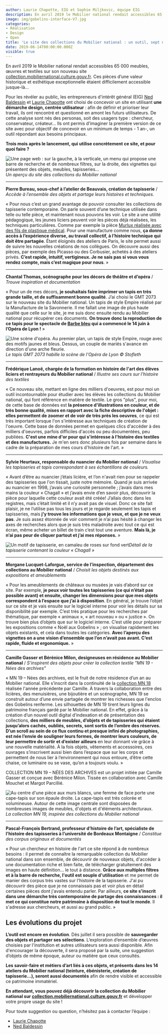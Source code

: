 ```yaml
---
author: Laurie Chapotte, EIG et Sophie Miljkovic, équipe EIG
description: En avril 2019 le Mobilier national rendait accessibles 65 000 meubles, œuvres et textiles sur son nouveau site collection.mobiliernational.culture.gouv.fr. Trois mois après le lancement, qui utilise concrètement ce site, et pour quoi faire ?
image: img/gobelins-interface-V7.jpg
categories:
- Réalisation
- Design
- Open
title: 'Le site des collections du Mobilier national : un outil, sept usages'
date: 2019-06-14T00:00:00.000Z
visible: true
---
```


En avril 2019 le Mobilier national rendait accessibles 65 000 meubles, œuvres et textiles sur son nouveau site [collection.mobiliernational.culture.gouv.fr](https://collection.mobiliernational.culture.gouv.fr). Ces pièces d’une valeur historique et esthétique exceptionnelle étaient difficilement accessible jusque-là…

Pour les révéler au public, les entrepreneurs d'intérêt général (EIG) [Ned Baldessin](https://entrepreneur-interet-general.etalab.gouv.fr/communaute/2018/ned-baldessin.html) et [Laurie Chapotte](https://entrepreneur-interet-general.etalab.gouv.fr/communaute/2018/laurie-chapotte.html) ont choisi de concevoir un site en utilisant **une démarche design, centrée utilisateur** : afin de définir et prioriser leur travail, ils ont rencontré et questionné en amont les futurs utilisateurs. De cette analyse sont nés des personas, soit des usagers type : chercheur, conservateur, créateur… Ils ont permis d’imaginer la première version de ce site avec pour objectif de concevoir en un minimum de temps - 1 an-, un outil répondant aux besoins principaux.

**Trois mois après le lancement, qui utilise concrètement ce site, et pour quoi faire ?** 

![Une page web : sur la gauche, à la verticale, un menu qui propose une barre de recherche et de nombreux filtres, sur la droite, des vignettes qui présentent des objets, meubles, tapisseries...](/img/blog/gobelins-interface-V7.jpg)_Un aperçu du site des collections du Mobilier national_

----

**Pierre Bureau, sous-chef à l’atelier de Beauvais, création de tapisserie** / _Accède à l’ensemble des objets et partage leurs histoires et techniques._

« Pour nous c’est un grand avantage de pouvoir consulter les collections de tapisserie contemporaine. On parle souvent d’une technique utilisée dans telle ou telle pièce, et maintenant nous pouvons les voir. Le site a une utilité pédagogique, les jeunes liciers peuvent voir les pièces déjà réalisées, les techniques particulières. Comme par exemple la pièce [Murlux réalisée avec des fils de plastique médical](https://collection.mobiliernational.culture.gouv.fr/objet/GOB-1216-000).
Pour une manufacture comme nous, **ça donne accès à l’expérience diverse, au travail collectif, à l’histoire technique qui doit être partagée**. Étant éloignés des ateliers de Paris, le site permet aussi de suivre les nouvelles créations de nos collègues. On découvre aussi des pièces, par exemple des Picasso ou des Corbusier, achetés à des ateliers privés. **C’est rapide, intuitif, vertigineux. Je ne sais pas si vous vous rendez compte, mais c’est magique pour nous**. »

----

**Chantal Thomas, scénographe pour les décors de théâtre et d’opéra** / _Trouve inspiration et documentation_

« Pour un de mes décors, **je souhaitais faire imprimer un tapis en très grande taille, et de suffisamment bonne qualité**. J’ai choisi le GMT 2073 sur le nouveau site du Mobilier national. Un tapis de style Empire réalisé par la Manufacture de la Savonnerie. Il me fallait une image de plus haute qualité que celle sur le site, je me suis donc ensuite rendu au Mobilier national pour récupérer ces documents. **On trouve donc la reproduction de ce tapis pour le spectacle de [Barbe bleu](https://www.opera-lyon.com/fr/20182019/opera/barbe-bleue) qui a commencé le 14 juin à l’Opéra de Lyon !** »


![Une scène d'opéra. Au premier plan, un tapis de style Empire, rouge avec des motifs jaunes et bleus. Dessus, un couple de mariés s'avance en direction d'une arche fleurie.](/img/blog/gobelins-barbebleue_BD.jpg)_Le tapis GMT 2073 habille la scène de l'Opéra de Lyon © Stofleth_

---

**Frédérique Lanoë, chargée de la formation en histoire de l'art des élèves liciers et rentrayeurs du Mobilier national** / _Illustre ses cours sur l'histoire des textiles_

« Ce nouveau site, mettant en ligne des milliers d'oeuvres, est pour moi un outil incontournable pour étudier avec les élèves les collections du Mobilier national, qui font référence en matière de textile. Le gros "plus", pour moi, de cette base de données est **la présence d'illustrations en couleur, et de très bonne qualité, mises en rapport avec la fiche descriptive de l'objet : elles permettent de zoomer et de voir de très près les oeuvres**, ce qui est très important lorsque l'on s'intéresse aux techniques de création de l'oeuvre.
Cette base de données permet en quelques clics d'accéder à des milliers d'oeuvres, parfois difficiles d'accès ou peu documentées, peu publiées. **C'est une mine d'or pour qui s'intéresse à l'histoire des textiles et des manufactures.** Je m'en sers donc plusieurs fois par semaine dans le cadre de la préparation de mes cours d'histoire de l'art. »

----

**Sylvie Heurtaux, responsable du nuancier du Mobilier national** / _Visualise les tapisseries et tapis correspondant à ses échantillons de couleurs._ 

« Avant d’être au nuancier j’étais licière, et l’on n'avait rien pour se rappeler des tapisseries que l'on tissait, juste notre mémoire. 
Quand je suis arrivée au nuancier en 1998, j’avais une curiosité personnelle ; j’avais dans mes mains la couleur « Chagall » et j’avais envie d’en savoir plus, découvrir la pièce pour laquelle cette couleur avait été créée! J’allais donc dans les registres, mais c’était limité et il n’y avait pas de visuel. Donc ce site fait plaisir, je ne l’utilise pas tous les jours et je regarde seulement les tapis et tapisseries, mais **j’y trouve les informations que je veux, et que je ne veux pas**. Je suis assez étonnée de voir comment je n’ai pas hésité à changer les axes de recherches alors que je suis très maladroite avec tout ce qui est écran, même acheter un billet de train c’est tout une aventure. **Mais là, je n’ai pas peur de cliquer partout et j’ai mes réponses.** » 

![Un motif de tapisserie, en camaïeu de roses sur fond vert](/img/blog/gobelins-chagall-BD.jpg)_Détail de la tapisserie contenant la couleur « Chagall »_

----

**Morgane Lucquet-Laforgue, service de l’inspection, département des collections au Mobilier national** / _Choisit les objets destinés aux expositions et ameublements_

« Pour les ameublements de châteaux ou musées je vais d’abord sur ce site. Par exemple, **je peux voir toutes les tapisseries (ce qui n’était pas possible avant) et ensuite, changer les dimensions pour que mes objets correspondent à l’espace que j’ai à disposition**. En général, je trouve l’objet sur ce site et je vais ensuite sur le logiciel interne pour voir les détails sur sa disponibilité par exemple. C’est très pratique pour les recherches par thématique, par exemple « animaux », « art nouveau » ou « justice ». On trouve bien plus d’objets que sur le logiciel interne. C’est utile pour préparer les expositions comme « Noël aux Gobelins » ; on visualise rapidement les objets existants, et cela dans toutes les catégories. **Avec l’aperçu des vignettes on a une vision d’ensemble que l’on n’avait pas avant. C’est rapide, fluide et ergonomique.** »

---

**Camille Gasser et Bérénice Milon, designeuses en résidence au Mobilier national** / _S'inspirent des objets pour créer la collection textile "MN 19 - Nées des archives"_

« MN 19 – Nées des archives, est le fruit de notre résidence d’un an au Mobilier national. Elle s’inscrit dans la continuité de la [collection MN 18](http://www.camillegasser.com/pages/SAISON_2018.html) réalisée l'année précédente par Camille. À travers la collaboration entre des licières, des menuisières, une bijoutière et un scénographe, MN 19 se construit autour d’une envie partagée de montrer les richesses que l'enclos des Gobelins renferme.
Les silhouettes de MN 19 tirent leurs lignes du patrimoine français gardé par le Mobilier national. En effet, grâce à la création d’un nouvel outil digital d’indexation et de présentation des collections, **des milliers de meubles, d’objets et de tapisseries qui étaient jusqu’alors cachés, oubliés, secrets, sont sortis de l’ombre des réserves.
D’un scroll au sein de ce flux continu et presque infini de photographies, est née l’envie de souligner leurs formes, de montrer leurs couleurs, de leur permettre de sortir et d’exister ailleurs** en leur donnant vie grâce à une nouvelle matérialité.
À la fois objets, vêtements et accessoires, ces ouvrages s’inscrivent aussi bien dans l’espace que sur les corps et permettent de nous lier à l’environnement qui nous entoure, d’être cette chaise, ce luminaire ou se vase, qu’on a toujours voulu. » 

COLLECTION MN 19 – NÉES DES ARCHIVES est un projet initiée par Camille Gasser et conçue avec Bérénice Milon. Tissée en collaboration avec Camille Mouchet et Margot Parcillié.

![Au centre d'une pièce aux murs blancs, une femme de face porte une cape-tapis sur son épaule droite. La cape-tapis est très colorée et volumineuse. Autour de cette image centrale sont disposées de nombreuses images de meubles, d'objets et d'éléments architecturaux.](/img/blog/gobelins-MN19_BD.jpg)_La collection MN 19, inspirée des collections du Mobilier national_

---

**Pascal-François Bertrand, professeur d’histoire de l’art, spécialiste de l'histoire des tapisseries à l’université de Bordeaux Montaigne** / _Constitue des corpus originaux et documentés_

« Pour un chercheur en histoire de l'art ce site répond à de nombreux besoins : il permet de connaître la remarquable collection du Mobilier national dans son ensemble, de découvrir de nouveaux objets, d'accéder à une documentation riche et bien faite, de télécharger gratuitement des images en haute définition… le tout à distance. **Grâce aux multiples filtres et à la barre de recherche, l'outil est souple d'utilisation** et me permet de manier des corpus très vastes sur l'histoire de la tapisserie. J'ai pu découvrir des pièce que je ne connaissais pas et voir plus en détail certaines pièces dont j'avais entendu parler. 
Par ailleurs, **ce site s'inscrit dans une démarche très contemporaine de partage des connaissances : il met ce qui constitue notre patrimoine à disposition de tout le monde**. Il s'adresse aux chercheurs, et aussi au grand public. »

## Les évolutions du projet

**L’outil est encore en évolution**. Dès juillet il sera possible de **sauvegarder des objets et partager ses sélections**. L’exploration d’ensemble d’œuvres choisies par l'institution et autres utilisateurs sera aussi disponible. Afin d'encourager la découverte, il sera proposé par la suite, une suggestion d’objets de même époque, auteur ou matière que ceux consultés. 

**Les savoir-faire et métiers d’art liés à ces objets, et présents dans les 14 ateliers du Mobilier national (teinture, ébénisterie, création de tapisserie…), seront aussi documentés** afin de rendre visible et accessible ce patrimoine immatériel.

**En attendant, vous pouvez déjà découvrir la collection du Mobilier national sur [collection.mobiliernational.culture.gouv.fr](https://collection.mobiliernational.culture.gouv.fr)** et développer votre propre usage du site !

Pour toute suggestion ou question, n’hésitez pas à contacter l’équipe :
- [Laurie Chapotte](mailto:laurie.chapotte.ext@culture.gouv.fr)
- [Ned Baldessin](mailto:ned@baldessin.fr)
